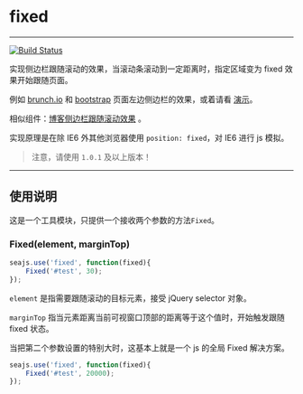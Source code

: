 # fixed

---

[![Build Status](https://secure.travis-ci.org/aralejs/fixed.png)](https://travis-ci.org/aralejs/fixed)

实现侧边栏跟随滚动的效果，当滚动条滚动到一定距离时，指定区域变为 fixed 效果开始跟随页面。

例如 [brunch.io](http://brunch.io/) 和 [bootstrap](http://twitter.github.com/bootstrap/getting-started.html) 页面左边侧边栏的效果，或着请看 [演示](/fixed/examples/)。

相似组件：[博客侧边栏跟随滚动效果](http://www.neoease.com/sidebar-follow-scrolling-section/) 。

实现原理是在除 IE6 外其他浏览器使用 `position: fixed`，对 IE6 进行 js 模拟。

> 注意，请使用 `1.0.1` 及以上版本！

---

## 使用说明

这是一个工具模块，只提供一个接收两个参数的方法`Fixed`。

### Fixed(element, marginTop)

```js
seajs.use('fixed', function(fixed){
    Fixed('#test', 30);
});
```

`element` 是指需要跟随滚动的目标元素，接受 jQuery selector 对象。

`marginTop` 指当元素距离当前可视窗口顶部的距离等于这个值时，开始触发跟随 fixed 状态。

当把第二个参数设置的特别大时，这基本上就是一个 js 的全局 Fixed 解决方案。

```js
seajs.use('fixed', function(fixed){
    Fixed('#test', 20000);
});
```
